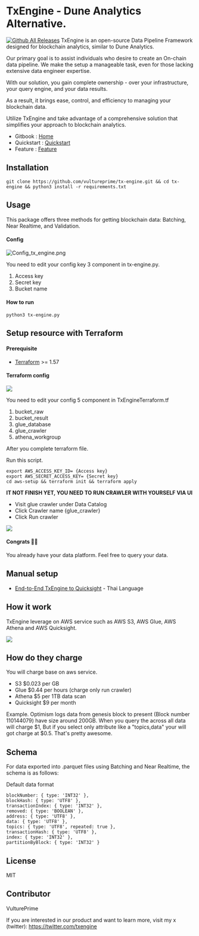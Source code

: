 # TxEngine - Dune Analytics Alternative.
[![Github All Releases](https://img.shields.io/github/downloads/vultureprime/tx-engine/total.svg)]()
TxEngine is an open-source Data Pipeline Framework designed for blockchain analytics, similar to Dune Analytics.  

Our primary goal is to assist individuals who desire to create an On-chain data pipeline. We make the setup a manageable task, even for those lacking extensive data engineer expertise.  

With our solution, you gain complete ownership - over your infrastructure, your query engine, and your data results.  

As a result, it brings ease, control, and efficiency to managing your blockchain data. 

Utilize TxEngine and take advantage of a comprehensive solution that simplifies your approach to blockchain analytics.

- Gitbook : [Home](https://txengine.gitbook.io/home/)
- Quickstart : [Quickstart](https://txengine.gitbook.io/home/get-started/quickstart)
- Feature : [Feature](https://txengine.gitbook.io/home/feature/)

## Installation
```
git clone https://github.com/vultureprime/tx-engine.git && cd tx-engine && python3 install -r requirements.txt
```

## Usage
This package offers three methods for getting blockchain data: Batching, Near Realtime, and Validation.

#### Config
![Config_tx_engine.png](https://vultureprime-research-center.s3.ap-southeast-1.amazonaws.com/Config_tx_engine.png)

You need to edit your config key 3 component in tx-engine.py.
1. Access key
2. Secret key
3. Bucket name

#### How to run
```
python3 tx-engine.py
```

## Setup resource with Terraform
#### Prerequisite 
- [Terraform](https://developer.hashicorp.com/terraform/downloads?product_intent=terraform) >= 1.57
#### Terraform config
![](https://vultureprime-research-center.s3.ap-southeast-1.amazonaws.com/tx-enine-terraform.png)

You need to edit your config 5 component in TxEngineTerraform.tf
1. bucket_raw 
2. bucket_result
3. glue_database
4. glue_crawler
5. athena_workgroup


After you complete terraform file.

Run this script.
```
export AWS_ACCESS_KEY_ID= {Access key}
export AWS_SECRET_ACCESS_KEY= {Secret key}
cd aws-setup && terraform init && terraform apply 
```

**IT NOT FINISH YET, YOU NEED TO RUN CRAWLER WITH YOURSELF VIA UI**

- Visit glue crawler under Data Catalog 
- Click Crawler name {glue_crawler}
- Click Run crawler 

![](https://uploads-ssl.webflow.com/63cb6b155c56b2dcd14e411d/65179fd846135bc56a4f817a_10.png)


#### Congrats 🎉🎉 
You already have your data platform. Feel free to query your data.

## Manual setup
- [End-to-End TxEngine to Quicksight](https://www.vultureprime.com/how-to/how-to-monitor-erc-20-transfer-event) - Thai Language

## How it work
TxEngine leverage on AWS service such as AWS S3, AWS Glue, AWS Athena and AWS Quicksight.

![](https://vultureprime-research-center.s3.ap-southeast-1.amazonaws.com/txengine-how-it-work.png)

## How do they charge 
You will charge base on aws service.

- S3 $0.023 per GB
- Glue $0.44 per hours (charge only run crawler)
- Athena $5 per 1TB data scan
- Quicksight $9 per month

Example.
Optimism logs data from genesis block to present (Block number 110144079) have size around 200GB. 
When you query the across all data will charge $1, But if you select only attribute like a "topics,data" your will got charge at $0.5. That's pretty awesome.

## Schema
For data exported into .parquet files using Batching and Near Realtime, the schema is as follows:


Default data format
```
blockNumber: { type: 'INT32' },
blockHash: { type: 'UTF8' },
transactionIndex: { type: 'INT32' },
removed: { type: 'BOOLEAN' },
address: { type: 'UTF8' },
data: { type: 'UTF8' },
topics: { type: 'UTF8', repeated: true },
transactionHash: { type: 'UTF8' },
index: { type: 'INT32' },
partitionByBlock: { type: 'INT32' }
```
## License
MIT

## Contributor
VulturePrime

If you are interested in our product and want to learn more, visit my x (twitter): https://twitter.com/txengine
